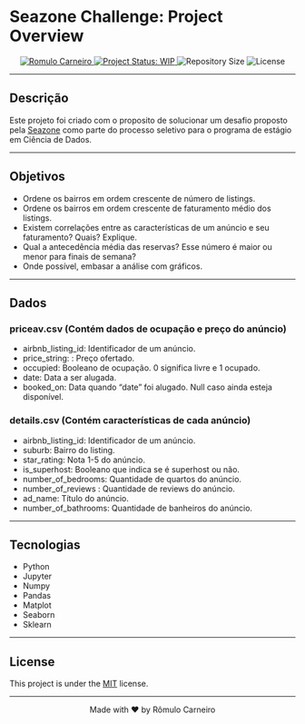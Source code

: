 # Seazone Challenge: Project Overview 

<p align="center">
  <a href="https://www.linkedin.com/in/r%C3%B4mulo-carneiro-00106414a/" re="nofollow">
    <img alt="Romulo Carneiro" src="https://img.shields.io/badge/Romulo-141F4F?style=flat&logo=linkedin&labelColor=141F4F" style="max-width:100%;">
  </a>
  <a href="https://www.repostatus.org/">
    <img alt="Project Status: WIP" src="https://img.shields.io/badge/repo status-WIP-141F4F">
  </a>
  <img alt="Repository Size" src="https://img.shields.io/github/repo-size/carneiroRomulo/SeazoneChallenge?color=141F4F">
  <img alt="License" src="https://img.shields.io/badge/license-MIT-141F4F">
</p>

---

## Descrição

Este projeto foi criado com o proposito de solucionar um desafio proposto pela [Seazone](https://www.seazone.com.br/) como parte do processo seletivo para o programa de estágio em Ciência de Dados.

---

## Objetivos

* Ordene os bairros em ordem crescente de número de listings.
* Ordene os bairros em ordem crescente de faturamento médio dos listings.
* Existem correlações entre as características de um anúncio e seu faturamento? Quais? Explique.
* Qual a antecedência média das reservas? Esse número é maior ou menor para finais de semana?
* Onde possível, embasar a análise com gráficos.

---

## Dados

### priceav.csv (Contém dados de ocupação e preço do anúncio)
* airbnb_listing_id: Identificador de um anúncio.
* price_string: : Preço ofertado.
* occupied: Booleano de ocupação. 0 significa livre e 1 ocupado.
* date: Data a ser alugada.
* booked_on: Data quando “date” foi alugado. Null caso ainda esteja disponível.

### details.csv (Contém características de cada anúncio)
* airbnb_listing_id: Identificador de um anúncio.
* suburb: Bairro do listing.
* star_rating: Nota 1-5 do anúncio.
* is_superhost: Booleano que indica se é superhost ou não.
* number_of_bedrooms: Quantidade de quartos do anúncio.
* number_of_reviews : Quantidade de reviews do anúncio.
* ad_name: Título do anúncio.
* number_of_bathrooms: Quantidade de banheiros do anúncio.
---

## Tecnologias

* Python
* Jupyter
* Numpy
* Pandas
* Matplot
* Seaborn
* Sklearn

---

## License

This project is under the [MIT](./LICENSE) license.

---

<p align="center">Made with ❤️ by Rômulo Carneiro<p/>
